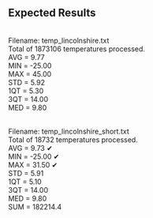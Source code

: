 <h2> Expected Results </h2> <br />
Filename: temp_lincolnshire.txt <br />
Total of 1873106 temperatures processed. <br />
AVG = 9.77 <br />
MIN = -25.00 <br />
MAX = 45.00 <br />
STD = 5.92 <br />
1QT = 5.30 <br />
3QT = 14.00 <br />
MED = 9.80 <br />
<br /> 

Filename: temp_lincolnshire_short.txt <br />
Total of 18732 temperatures processed. <br />
AVG = 9.73 &#10004; <br />
MIN = -25.00 &#10004; <br />
MAX = 31.50 &#10004; <br />
STD = 5.91 <br />
1QT = 5.10 <br />
3QT = 14.00 <br />
MED = 9.80 <br />
SUM = 182214.4 <br/>
